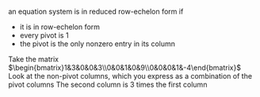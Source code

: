 an equation system is in reduced row-echelon form if
- it is in row-echelon form
- every pivot is 1
- the pivot is the only nonzero entry in its column

Take the matrix $\begin{bmatrix}1&3&0&0&3\\0&0&1&0&9\\0&0&0&1&-4\end{bmatrix}$
Look at the non-pivot columns, which you express as a combination of the pivot columns
The second column is 3 times the first column
